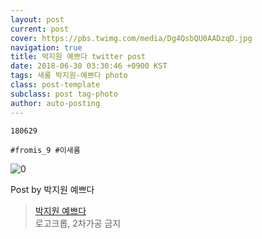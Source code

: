 ```yaml
---
layout: post
current: post
cover: https://pbs.twimg.com/media/Dg4QsbQU0AADzqD.jpg
navigation: true
title: 박지원 예쁘다 twitter post
date: 2018-06-30 03:30:46 +0900 KST
tags: 새롬 박지원-예쁘다 photo
class: post-template
subclass: post tag-photo
author: auto-posting
---
```


```  
180629  
  
#fromis_9 #이새롬  

```

![0](https://pbs.twimg.com/media/Dg4QsbQU0AADzqD.jpg)


Post by 박지원 예쁘다

> [박지원 예쁘다](https://twitter.com/jiwon_is_pretty)  
  로고크롭, 2차가공 금지